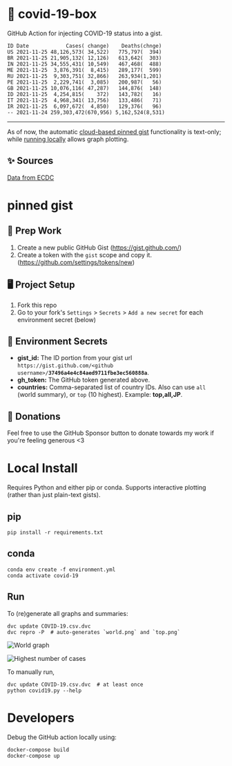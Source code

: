 # 🏥 covid-19-box

GitHub Action for injecting COVID-19 status into a gist.

```
ID Date            Cases( change)    Deaths(chnge)
US 2021-11-25 48,126,573( 34,522)   775,797(  394)
BR 2021-11-25 21,905,132( 12,126)   613,642(  303)
IN 2021-11-25 34,555,431( 10,549)   467,468(  488)
ME 2021-11-25  3,876,391(  8,415)   289,177(  599)
RU 2021-11-25  9,303,751( 32,866)   263,934(1,201)
PE 2021-11-25  2,229,741(  3,085)   200,987(   56)
GB 2021-11-25 10,076,116( 47,287)   144,876(  148)
ID 2021-11-25  4,254,815(    372)   143,782(   16)
IT 2021-11-25  4,968,341( 13,756)   133,486(   71)
IR 2021-11-25  6,097,672(  4,850)   129,376(   96)
-- 2021-11-24 259,303,472(670,956) 5,162,524(8,531)
```

---

As of now, the automatic [cloud-based pinned gist](#pinned-gist) functionality is text-only;
while [running locally](#local-install) allows graph plotting.

## ✨ Sources

[Data from ECDC](https://www.ecdc.europa.eu/en/publications-data/download-todays-data-geographic-distribution-covid-19-cases-worldwide)

# pinned gist

## 🎒 Prep Work
1. Create a new public GitHub Gist (https://gist.github.com/)
1. Create a token with the `gist` scope and copy it. (https://github.com/settings/tokens/new)

## 🖥 Project Setup
1. Fork this repo
1. Go to your fork's `Settings` > `Secrets` > `Add a new secret` for each environment secret (below)

## 🤫 Environment Secrets
- **gist_id:** The ID portion from your gist url `https://gist.github.com/<github username>/`**`37496a4e4c84aed9711fbe3ec560888a`**.
- **gh_token:** The GitHub token generated above.
- **countries:** Comma-separated list of country IDs. Also can use `all` (world summary), or `top` (10 highest). Example: **top,all,JP**.

## 💸 Donations

Feel free to use the GitHub Sponsor button to donate towards my work if you're feeling generous <3

# Local Install

Requires Python and either pip or conda. Supports interactive plotting (rather than just plain-text gists).

## pip

```
pip install -r requirements.txt
```

## conda

```
conda env create -f environment.yml
conda activate covid-19
```

## Run

To (re)generate all graphs and summaries:

```
dvc update COVID-19.csv.dvc
dvc repro -P  # auto-generates `world.png` and `top.png`
```

![World graph](world.png)

![Highest number of cases](top.png)

To manually run,

```
dvc update COVID-19.csv.dvc  # at least once
python covid19.py --help
```

# Developers

Debug the GitHub action locally using:

```
docker-compose build
docker-compose up
```

